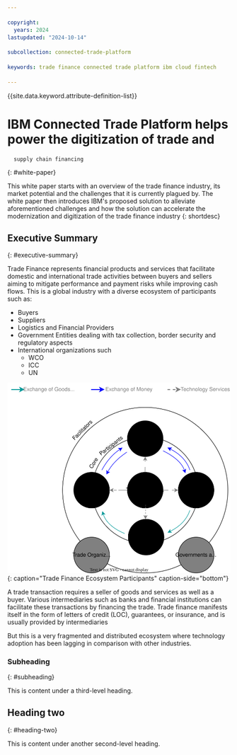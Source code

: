 ```yaml
---

copyright:
  years: 2024
lastupdated: "2024-10-14"

subcollection: connected-trade-platform

keywords: trade finance connected trade platform ibm cloud fintech

---
```


{{site.data.keyword.attribute-definition-list}}


# IBM Connected Trade Platform helps power the digitization of trade and
      supply chain financing
{: #white-paper}

This white paper starts with an overview of the trade finance industry, its market potential and the challenges that it is currently plagued by. The white paper then introduces IBM's proposed solution to alleviate aforementioned challenges and how the solution can accelerate the modernization and digitization of the trade finance industry
{: shortdesc}



## Executive Summary
{: #executive-summary}

Trade Finance represents financial products and services that facilitate domestic and international trade activities between buyers and sellers aiming to mitigate performance and payment risks while improving cash flows. This is a global industry with a diverse ecosystem of participants such as:

- Buyers
- Suppliers
- Logistics and Financial Providers
- Government Entities dealing with tax collection, border security and regulatory aspects
- International organizations such
	- WCO
	- ICC
	- UN

![Trade Finance Ecosystem Participants.](images/EcosystemParticipants.drawio.svg "Trade Finance Ecosystem Participants"){: caption="Trade Finance Ecosystem Participants" caption-side="bottom"}

A trade transaction requires a seller of goods and services as well as a buyer. Various intermediaries such as banks and financial institutions can facilitate these transactions by financing the trade. Trade finance manifests itself in the form of letters of credit (LOC), guarantees, or insurance, and is usually provided by intermediaries

But this is a very fragmented and distributed ecosystem where technology adoption has been lagging in comparison with other industries.




### Subheading
{: #subheading}

This is content under a third-level heading.

## Heading two
{: #heading-two}

This is content under another second-level heading.
